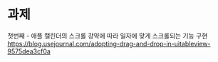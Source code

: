 # 과제
첫번째 - 애플 캘린더의 스크롤 강약에 따라 일자에 맞게 스크롤되는 기능 구현
https://blog.usejournal.com/adopting-drag-and-drop-in-uitableview-9575dea3cf0a
